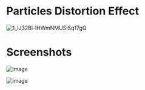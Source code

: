 # Particles Distortion Effect

![1_lJ32Bl-lHWmNMUSiSq17gQ](https://user-images.githubusercontent.com/72864817/171863780-16f7afb7-32a5-4547-a427-23c8a8ed0524.png)

# Screenshots

![image](https://user-images.githubusercontent.com/72864817/172341288-ca388c63-98d6-4347-95d9-5f3cbeb14e7a.png)

![image](https://user-images.githubusercontent.com/72864817/172341457-5d4c2134-79e2-4c03-a58f-aa8539b9e44d.png)

